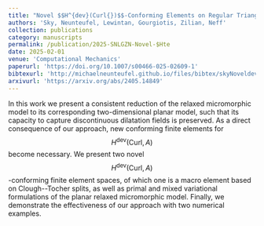 ```yaml
---
title: "Novel $$H^{dev}(Curl{})$$-Conforming Elements on Regular Triangulations and Clough--Tocher Splits for the Planar Relaxed Micromorphic Model"
authors: 'Sky, Neunteufel, Lewintan, Gourgiotis, Zilian, Neff'
collection: publications
category: manuscripts
permalink: /publication/2025-SNLGZN-Novel-$Hte
date: 2025-02-01
venue: 'Computational Mechanics'
paperurl: 'https://doi.org/10.1007/s00466-025-02609-1'
bibtexurl: 'http://michaelneunteufel.github.io/files/bibtex/skyNoveldevCurlconformingElements2025.bib'
arxivurl: 'https://arxiv.org/abs/2405.14849'
---
```

In this work we present a consistent reduction of the relaxed micromorphic model to its corresponding two-dimensional planar model, such that its capacity to capture discontinuous dilatation fields is preserved. As a direct consequence of our approach, new conforming finite elements for $${H}^{\textrm{dev}}(\textrm{Curl}{,A})$$ become necessary. We present two novel $${H}^{\textrm{dev}}(\textrm{Curl}{,A})$$-conforming finite element spaces, of which one is a macro element based on Clough--Tocher splits, as well as primal and mixed variational formulations of the planar relaxed micromorphic model. Finally, we demonstrate the effectiveness of our approach with two numerical examples.